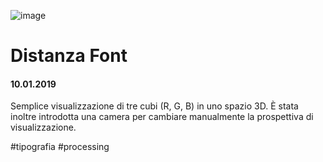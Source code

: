 ![image](https://github.com/KeremTurkyilmaz/TypeMismatchSketches/blob/master/Cubo%20RGB/image/CuboRGB02.png)

# Distanza Font

#### 10.01.2019

Semplice visualizzazione di tre cubi (R, G, B) in uno spazio 3D. È stata inoltre introdotta una camera per cambiare manualmente la prospettiva di visualizzazione.

\#tipografia \#processing

